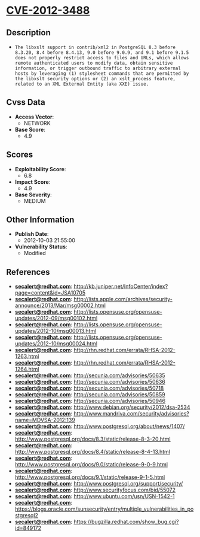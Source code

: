 
# [CVE-2012-3488](http://kb.juniper.net/InfoCenter/index?page=content&id=JSA10705)

## Description

- `The libxslt support in contrib/xml2 in PostgreSQL 8.3 before 8.3.20, 8.4 before 8.4.13, 9.0 before 9.0.9, and 9.1 before 9.1.5 does not properly restrict access to files and URLs, which allows remote authenticated users to modify data, obtain sensitive information, or trigger outbound traffic to arbitrary external hosts by leveraging (1) stylesheet commands that are permitted by the libxslt security options or (2) an xslt_process feature, related to an XML External Entity (aka XXE) issue.`

## Cvss Data

- **Access Vector**:
  - NETWORK
- **Base Score**:
  - 4.9

## Scores

- **Exploitability Score**:
  - 6.8
- **Impact Score**:
  - 4.9
- **Base Severity**:
  - MEDIUM

## Other Information

- **Publish Date**:
  - 2012-10-03 21:55:00
- **Vulnerability Status**:
  - Modified

## References

- **secalert@redhat.com**: http://kb.juniper.net/InfoCenter/index?page=content&id=JSA10705
- **secalert@redhat.com**: http://lists.apple.com/archives/security-announce/2013/Mar/msg00002.html
- **secalert@redhat.com**: http://lists.opensuse.org/opensuse-updates/2012-09/msg00102.html
- **secalert@redhat.com**: http://lists.opensuse.org/opensuse-updates/2012-10/msg00013.html
- **secalert@redhat.com**: http://lists.opensuse.org/opensuse-updates/2012-10/msg00024.html
- **secalert@redhat.com**: http://rhn.redhat.com/errata/RHSA-2012-1263.html
- **secalert@redhat.com**: http://rhn.redhat.com/errata/RHSA-2012-1264.html
- **secalert@redhat.com**: http://secunia.com/advisories/50635
- **secalert@redhat.com**: http://secunia.com/advisories/50636
- **secalert@redhat.com**: http://secunia.com/advisories/50718
- **secalert@redhat.com**: http://secunia.com/advisories/50859
- **secalert@redhat.com**: http://secunia.com/advisories/50946
- **secalert@redhat.com**: http://www.debian.org/security/2012/dsa-2534
- **secalert@redhat.com**: http://www.mandriva.com/security/advisories?name=MDVSA-2012:139
- **secalert@redhat.com**: http://www.postgresql.org/about/news/1407/
- **secalert@redhat.com**: http://www.postgresql.org/docs/8.3/static/release-8-3-20.html
- **secalert@redhat.com**: http://www.postgresql.org/docs/8.4/static/release-8-4-13.html
- **secalert@redhat.com**: http://www.postgresql.org/docs/9.0/static/release-9-0-9.html
- **secalert@redhat.com**: http://www.postgresql.org/docs/9.1/static/release-9-1-5.html
- **secalert@redhat.com**: http://www.postgresql.org/support/security/
- **secalert@redhat.com**: http://www.securityfocus.com/bid/55072
- **secalert@redhat.com**: http://www.ubuntu.com/usn/USN-1542-1
- **secalert@redhat.com**: https://blogs.oracle.com/sunsecurity/entry/multiple_vulnerabilities_in_postgresql2
- **secalert@redhat.com**: https://bugzilla.redhat.com/show_bug.cgi?id=849172

